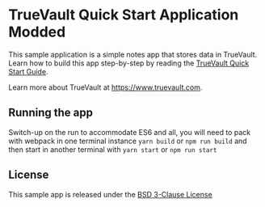 # TrueVault Quick Start Application Modded

This sample application is a simple notes app that stores data in TrueVault. Learn how to build this app step-by-step by reading the [TrueVault Quick Start Guide](https://www.truevault.com/quick-start-guide.html).

Learn more about TrueVault at https://www.truevault.com.

## Running the app

Switch-up on the run to accommodate ES6 and all, you will need to pack with webpack in one terminal instance `yarn build` or `npm run build`
and then start in another terminal with `yarn start` or `npm run start`

## License

This sample app is released under the [BSD 3-Clause License](LICENSE)
